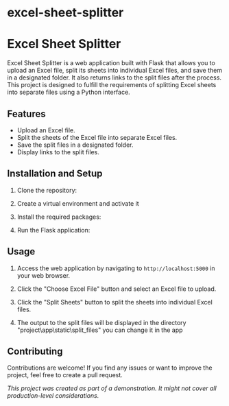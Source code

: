 # excel-sheet-splitter
# Excel Sheet Splitter

Excel Sheet Splitter is a web application built with Flask that allows you to upload an Excel file, split its sheets into individual Excel files, and save them in a designated folder. It also returns links to the split files after the process. This project is designed to fulfill the requirements of splitting Excel sheets into separate files using a Python interface.
## Features

- Upload an Excel file.
- Split the sheets of the Excel file into separate Excel files.
- Save the split files in a designated folder.
- Display links to the split files.

## Installation and Setup

1. Clone the repository:

2. Create a virtual environment and activate it
   
3. Install the required packages:

4. Run the Flask application:


## Usage

1. Access the web application by navigating to `http://localhost:5000` in your web browser.

2. Click the "Choose Excel File" button and select an Excel file to upload.

3. Click the "Split Sheets" button to split the sheets into individual Excel files.

4. The output to the split files will be displayed in the directory "project\app\static\split_files"
   you can change it in the app

## Contributing

Contributions are welcome! If you find any issues or want to improve the project, feel free to create a pull request.


*This project was created as part of a demonstration. It might not cover all production-level considerations.*

